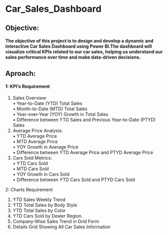# Car_Sales_Dashboard
## Objective:  
#### The objective of this project is to design and develop a dynamic and interactive Car Sales Dashboard using Power BI.The dashboard will visualize critical KPIs related to our car sales, helping us understand our sales performance over time and make data-driven decisions.

## Aproach:
#### 1: KPI’s Requirement  
1.	Sales Overview:  
•	Year-to-Date (YTD) Total Sales  
•	Month-to-Date (MTD) Total Sales  
•	Year-over-Year (YOY) Growth in Total Sales  
•	Difference between YTD Sales and Previous Year-to-Date (PTYD) Sales   
2.	Average Price Analysis:  
•	YTD Average Price  
•	MTD Average Price  
•	YOY Growth in Average Price  
•	Difference between YTD Average Price and PTYD Average Price  
3.	Cars Sold Metrics:  
•	YTD Cars Sold  
•	MTD Cars Sold  
•	YOY Growth in Cars Sold  
•	Difference between YTD Cars Sold and PTYD Cars Sold
  
2: Charts Requirement  

1.	YTD Sales Weekly Trend  
2.	YTD Total Sales by Body Style  
3.	YTD Total Sales by Color
4.	YTD Cars Sold by Dealer Region.
5.	Company-Wise Sales Trend in Grid Form
6.	Details Grid Showing All Car Sales Information

